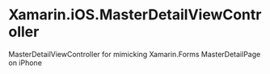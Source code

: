 # Xamarin.iOS.MasterDetailViewController
MasterDetailViewController for mimicking Xamarin.Forms MasterDetailPage on iPhone
